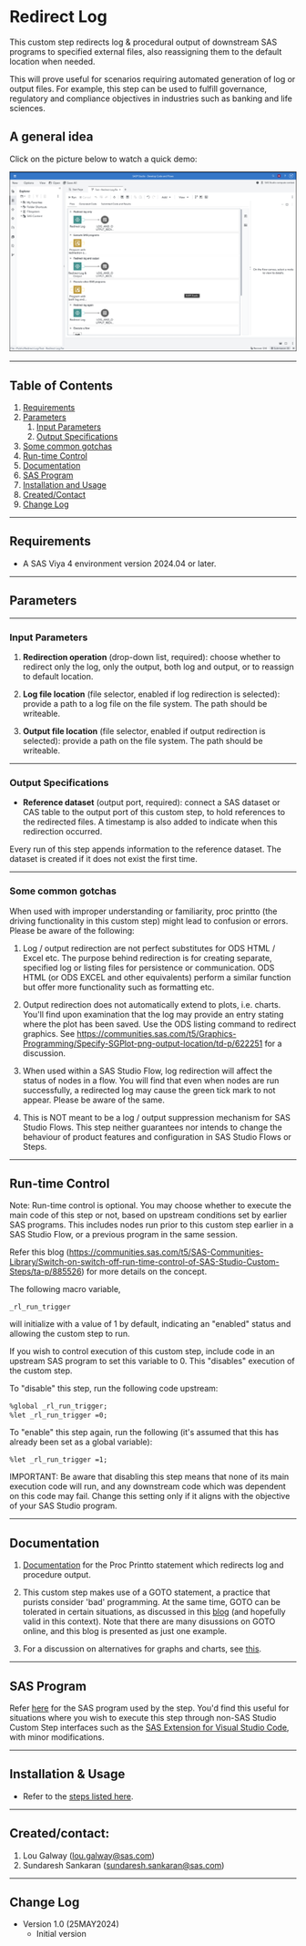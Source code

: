 # Redirect Log

This custom step redirects log & procedural output of downstream SAS programs to specified external files, also reassigning them to the default location when needed.  

This will prove useful for scenarios requiring automated generation of log or output files.  For example, this step can be used to fulfill governance, regulatory and compliance objectives in industries such as banking and life sciences.


## A general idea

Click on the picture below to watch a quick demo: 

[![Redirect Log](./img/redirect_log.png)](https://www.youtube.com/watch?v=5WsgHbq2C7w)

----
## Table of Contents
1. [Requirements](#requirements)
2. [Parameters](#parameters)
   1. [Input Parameters](#input-parameters)
   2. [Output Specifications](#output-specifications)
3. [Some common gotchas](#some-common-gotchas)
4. [Run-time Control](#run-time-control)
5. [Documentation](#documentation)
6. [SAS Program](#sas-program)
7. [Installation and Usage](#installation--usage)
8. [Created/Contact](#createdcontact)
9. [Change Log](#change-log)
----

## Requirements

- A SAS Viya 4 environment version 2024.04 or later.

----
## Parameters
----
### Input Parameters

1. **Redirection operation** (drop-down list, required): choose whether to redirect only the log, only the output, both log and output, or to reassign to default location.

2. **Log file location** (file selector, enabled if log redirection is selected): provide a path to a log file on the file system.  The path should be writeable.

3. **Output file location** (file selector, enabled if output redirection is selected): provide a path on the file system.  The path should be writeable.

----
### Output Specifications

- **Reference dataset** (output port, required):  connect a SAS dataset or CAS table to the output port of this custom step, to hold references to the redirected files. A timestamp is also added to indicate when this redirection occurred.

Every run of this step appends information to the reference dataset.  The dataset is created if it does not exist the first time.

----
### Some common gotchas

When used with improper understanding or familiarity, proc printto (the driving functionality in this custom step) might lead to confusion or errors. Please be aware of the following:

1. Log / output redirection are not perfect substitutes for ODS HTML / Excel etc.  The purpose behind redirection is for creating separate, specified log or listing files for persistence or communication.  ODS HTML (or ODS EXCEL and other equivalents) perform a similar function but offer more functionality such as  formatting  etc.

2. Output redirection does not automatically extend to plots, i.e. charts.  You'll find  upon examination that the log may provide an entry stating where the plot has been saved.  Use the ODS listing command to redirect graphics.  See https://communities.sas.com/t5/Graphics-Programming/Specify-SGPlot-png-output-location/td-p/622251 for a discussion.

3. When used within a SAS Studio Flow, log redirection will affect the status of nodes in a flow.  You will find that even when nodes are run successfully, a redirected log may cause the green tick mark to not appear.  Please be aware of the same.

4. This is NOT meant to be a log / output suppression mechanism for SAS Studio Flows.  This step neither guarantees nor intends to change the behaviour of product features and configuration in SAS Studio Flows or Steps.  

----
## Run-time Control

Note: Run-time control is optional.  You may choose whether to execute the main code of this step or not, based on upstream conditions set by earlier SAS programs.  This includes nodes run prior to this custom step earlier in a SAS Studio Flow, or a previous program in the same session.

Refer this blog (https://communities.sas.com/t5/SAS-Communities-Library/Switch-on-switch-off-run-time-control-of-SAS-Studio-Custom-Steps/ta-p/885526) for more details on the concept.

The following macro variable,
```sas
_rl_run_trigger
```

will initialize with a value of 1 by default, indicating an "enabled" status and allowing the custom step to run.

If you wish to control execution of this custom step, include code in an upstream SAS program to set this variable to 0.  This "disables" execution of the custom step.

To "disable" this step, run the following code upstream:

```sas
%global _rl_run_trigger;
%let _rl_run_trigger =0;
```

To "enable" this step again, run the following (it's assumed that this has already been set as a global variable):

```sas
%let _rl_run_trigger =1;
```


IMPORTANT: Be aware that disabling this step means that none of its main execution code will run, and any  downstream code which was dependent on this code may fail.  Change this setting only if it aligns with the objective of your SAS Studio program.

----
## Documentation

1.  [Documentation](https://go.documentation.sas.com/doc/en/pgmsascdc/default/proc/p1hwvc03z4tqlkn1owzhzo8e7ulu.htm) for the Proc Printto statement which redirects log and procedure output. 

2. This custom step makes use of a GOTO statement, a practice that purists consider  'bad' programming.  At the same time, GOTO can be tolerated in certain situations, as discussed in this [blog](https://smartbear.com/blog/goto-still-has-a-place-in-modern-programming-no-re/) (and hopefully valid in this context).   Note that there are many disussions on GOTO online, and this blog is presented as just one example.

3.  For a discussion on alternatives for graphs and charts, see [this](https://communities.sas.com/t5/Graphics-Programming/Specify-SGPlot-png-output-location/td-p/622251).


----
## SAS Program

Refer [here](./extras/Redirect%20Log.sas) for the SAS program used by the step.  You'd find this useful for situations where you wish to execute this step through non-SAS Studio Custom Step interfaces such as the [SAS Extension for Visual Studio Code](https://github.com/sassoftware/vscode-sas-extension), with minor modifications. 

----
## Installation & Usage

- Refer to the [steps listed here](https://github.com/sassoftware/sas-studio-custom-steps#getting-started---making-a-custom-step-from-this-repository-available-in-sas-studio).

----
## Created/contact: 

1. Lou Galway (lou.galway@sas.com)
2. Sundaresh Sankaran (sundaresh.sankaran@sas.com)

----
## Change Log

* Version 1.0 (25MAY2024) 
    * Initial version